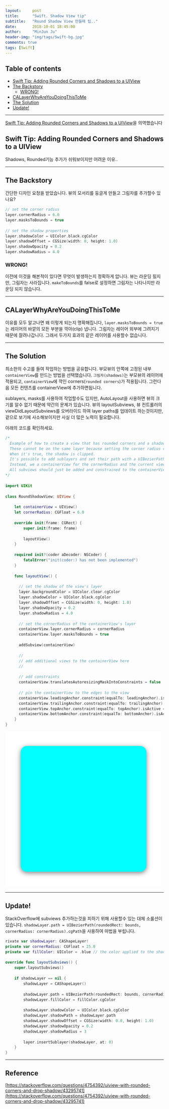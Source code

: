 ```yaml
---
layout:     post
title:      "Swift. Shadow View tip"
subtitle:   "Round Shadow View 만들때 팁.."
date:       2018-10-01 18:45:00
author:     "MinJun Ju"
header-img: "img/tags/Swift-bg.jpg"
comments: true 
tags: [Swift]
---
```


## Table of contents 

  - [<U>Swift Tip: Adding Rounded Corners and Shadows to a UIView</U>](#section-id-16)
  - [<U>The Backstory</U>](#section-id-22)
    - [<U>WRONG!</U>](#section-id-38)
  - [<U>CALayerWhyAreYouDoingThisToMe</U>](#section-id-44)
  - [<U>The Solution</U>](#section-id-50)
  - [<U>Update!</U>](#section-id-120)

---

[Swift Tip: Adding Rounded Corners and Shadows to a UIView](https://medium.com/bytes-of-bits/swift-tips-adding-rounded-corners-and-shadows-to-a-uiview-691f67b83e4a)을 의역했습니다

<div id='section-id-16'/>

## Swift Tip: Adding Rounded Corners and Shadows to a UIView

Shadows, Rounded기능 추가가 쉬워보이지만 어려운 이유..

---

<div id='section-id-22'/>

## The Backstory 

간단한 디자인 요청을 받았습니다. 뷰의 모서리를 둥글게 만들고 그림자를 추가할수 있나요?

```swift
// set the corner radius
layer.cornerRadius = 6.0
layer.masksToBounds = true

// set the shadow properties
layer.shadowColor = UIColor.black.cgColor
layer.shadowOffset = CGSize(width: 0, height: 1.0)
layer.shadowOpacity = 0.2
layer.shadowRadius = 4.0
```

<div id='section-id-38'/>

### WRONG! 

이전에 이것을 해본적이 있다면 무엇이 발생하는지 정확하게 압니다. 뷰는 라운딩 됬지만, 그림자는 사라집니다. `makeToBounds`를 false로 설정하면 그림자는 나타나지만 라운딩 되지 않습니다.

---

<div id='section-id-44'/>

## CALayerWhyAreYouDoingThisToMe

이유를 모두 알고나면 왜 이렇게 되는지 명확해집니다, `layer.masksToBounds = true`는 레이어의 바깥의 모든 부분을 깍아(clip) 냅니다. 그림자는 레이어 외부에 그려지기 때문에 잘려나갑니다. 그래서 두가지 효과의 같은 레이어를 사용할수 없습니다. 

---

<div id='section-id-50'/>

## The Solution

최소한의 수고를 들여 작업하는 방법을 공유합니다. 부모뷰의 안쪽에 고정된 내부 `containerView`를 만드는 방법을 선택했습니다. `그림자(shadows)`는 부모뷰의 레이어에 적용되고, `containerView`에 깍인 corners(`rounded corners`)가 적용됩니다. 그런다음 모든 컨텐츠를 containerView에 추가하면됩니다. 

sublayers, masks를 사용하여 작업할수도 있지만, AutoLayout을 사용하면 뷰의 크기를 알수 없기 때문에 약간의 문제가 있습니다. 뷰의 layoutSubviews, 뷰 컨트롤러의 viewDidLayoutSubviews를 오버라이드 하여 layer paths를 업데이트 하는것이지만, 겉으로 보기에 사소해보이지만 사실 더 많은 노력이 필요합니다. 

아래의 코드를 확인하세요. 

```swift
/* 
  Example of how to create a view that has rounded corners and a shadow.
  These cannot be on the same layer because setting the corner radius requires masksToBounds = true.
  When it's true, the shadow is clipped.
  It's possible to add sublayers and set their path with a UIBezierPath(roundedRect...), but this becomes difficult when using AutoLayout.
  Instead, we a containerView for the cornerRadius and the current view for the shadow.
  All subviews should just be added and constrained to the containerView
*/

import UIKit

class RoundShadowView: UIView {
  
    let containerView = UIView()
    let cornerRadius: CGFloat = 6.0
  
    override init(frame: CGRect) {
        super.init(frame: frame)

        layoutView()
    }

    required init?(coder aDecoder: NSCoder) {
        fatalError("init(coder:) has not been implemented")
    }

    func layoutView() {
      
      // set the shadow of the view's layer
      layer.backgroundColor = UIColor.clear.cgColor
      layer.shadowColor = UIColor.black.cgColor
      layer.shadowOffset = CGSize(width: 0, height: 1.0)
      layer.shadowOpacity = 0.2
      layer.shadowRadius = 4.0
        
      // set the cornerRadius of the containerView's layer
      containerView.layer.cornerRadius = cornerRadius
      containerView.layer.masksToBounds = true
      
      addSubview(containerView)
      
      //
      // add additional views to the containerView here
      //
      
      // add constraints
      containerView.translatesAutoresizingMaskIntoConstraints = false
      
      // pin the containerView to the edges to the view
      containerView.leadingAnchor.constraint(equalTo: leadingAnchor).isActive = true
      containerView.trailingAnchor.constraint(equalTo: trailingAnchor).isActive = true
      containerView.topAnchor.constraint(equalTo: topAnchor).isActive = true
      containerView.bottomAnchor.constraint(equalTo: bottomAnchor).isActive = true
    }
}
```

![](/img/posts/roundshadow.png)

---

<div id='section-id-120'/>

## Update!

StackOverflow에 subviews 추가하는것을 피하기 위해 사용할수 있는 대체 소룰션이 있습니다. `shadowLayer.path = UIBezierPath(roundedRect: bounds, cornerRadius: cornerRadius).cgPath`을 사용하여 마법을 부립니다.

```swift
rivate var shadowLayer: CAShapeLayer!
private var cornerRadius: CGFloat = 25.0
private var fillColor: UIColor = .blue // the color applied to the shadowLayer, rather than the view's backgroundColor
 
override func layoutSubviews() {
    super.layoutSubviews()

    if shadowLayer == nil {
        shadowLayer = CAShapeLayer()
      
        shadowLayer.path = UIBezierPath(roundedRect: bounds, cornerRadius: cornerRadius).cgPath
        shadowLayer.fillColor = fillColor.cgColor

        shadowLayer.shadowColor = UIColor.black.cgColor
        shadowLayer.shadowPath = shadowLayer.path
        shadowLayer.shadowOffset = CGSize(width: 0.0, height: 1.0)
        shadowLayer.shadowOpacity = 0.2
        shadowLayer.shadowRadius = 3

        layer.insertSublayer(shadowLayer, at: 0)
    }
}
```

---

## Reference 

[https://stackoverflow.com/questions/4754392/uiview-with-rounded-corners-and-drop-shadow/43295741](https://stackoverflow.com/questions/4754392/uiview-with-rounded-corners-and-drop-shadow/43295741)<br>




